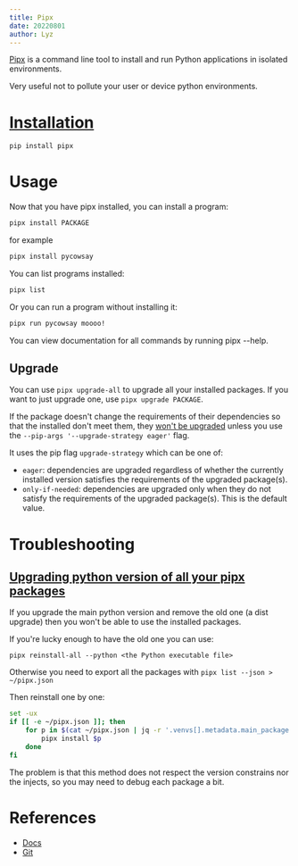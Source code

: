 ```yaml
---
title: Pipx
date: 20220801
author: Lyz
---
```


[Pipx](https://pypa.github.io/pipx/) is a command line tool to install and run
Python applications in isolated environments.

Very useful not to pollute your user or device python environments.

# [Installation](https://pypa.github.io/pipx/#on-linux-install-via-pip-requires-pip-190-or-later)

```bash
pip install pipx
```

# Usage

Now that you have pipx installed, you can install a program:

```bash
pipx install PACKAGE
```

for example

```bash
pipx install pycowsay
```

You can list programs installed:

```bash
pipx list
```

Or you can run a program without installing it:

```bash
pipx run pycowsay moooo!
```

You can view documentation for all commands by running pipx --help.

## Upgrade

You can use `pipx upgrade-all` to upgrade all your installed packages. If you
want to just upgrade one, use `pipx upgrade PACKAGE`.

If the package doesn't change the requirements of their dependencies so that the
installed don't meet them, they
[won't be upgraded](https://github.com/pypa/pipx/issues/175) unless you use the
`--pip-args '--upgrade-strategy eager'` flag.

It uses the pip flag `upgrade-strategy` which can be one of:

- `eager`: dependencies are upgraded regardless of whether the currently
  installed version satisfies the requirements of the upgraded package(s).
- `only-if-needed`: dependencies are upgraded only when they do not satisfy the
  requirements of the upgraded package(s). This is the default value.

# Troubleshooting

## [Upgrading python version of all your pipx packages](https://github.com/pypa/pipx/issues/687)

If you upgrade the main python version and remove the old one (a dist upgrade) then you won't be able to use the installed packages.

If you're lucky enough to have the old one you can use:

```
pipx reinstall-all --python <the Python executable file>
```

Otherwise you need to export all the packages with `pipx list --json > ~/pipx.json`

Then reinstall one by one:

```bash
set -ux
if [[ -e ~/pipx.json ]]; then
	for p in $(cat ~/pipx.json | jq -r '.venvs[].metadata.main_package.package_or_url'); do
		pipx install $p
	done
fi
```

The problem is that this method does not respect the version constrains nor the injects, so you may need to debug each package a bit.
# References

- [Docs](https://pypa.github.io/pipx/)
- [Git](https://github.com/pypa/pipx/)
